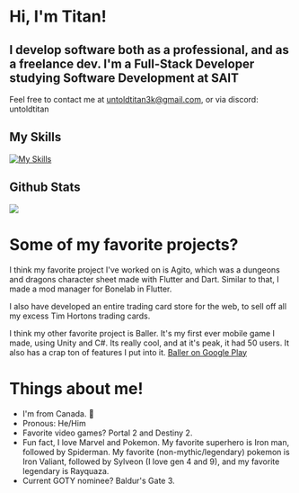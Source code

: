 # Hi, I'm Titan!
I develop software both as a professional, and as a freelance dev. I'm a Full-Stack Developer studying Software Development at SAIT
---
Feel free to contact me at untoldtitan3k@gmail.com, or via discord: untoldtitan
## My Skills
[![My Skills](https://skillicons.dev/icons?i=js,svelte,react,netlify,firebase,flutter,dart,cs,dotnet,git,unity,blender,docker,azure,python&theme=dark)](https://skillicons.dev)
## Github Stats
![](https://github-readme-stats-rongronggg9.vercel.app/api?username=untold-titan&count_private=true&include_all_commits=true&show_icons=true)

# Some of my favorite projects?
I think my favorite project I've worked on is Agito, which was a dungeons and dragons character sheet made with Flutter and Dart.
Similar to that, I made a mod manager for Bonelab in Flutter.

I also have developed an entire trading card store for the web, to sell off all my excess Tim Hortons trading cards.

I think my other favorite project is Baller. It's my first ever mobile game I made, using Unity and C#. Its really cool, and at it's peak, it had 50 users. It also has a crap ton of features I put into it. [Baller on Google Play](https://play.google.com/store/apps/details?id=com.PentagonGames.Baller)

# Things about me!
 - I'm from Canada. 🍁
 - Pronous: He/Him
 - Favorite video games? Portal 2 and Destiny 2. 
 - Fun fact, I love Marvel and Pokemon. My favorite superhero is Iron man, followed by Spiderman. My favorite (non-mythic/legendary) pokemon is Iron Valiant, followed by Sylveon (I love gen 4 and 9), and my favorite legendary is Rayquaza.
 - Current GOTY nominee? Baldur's Gate 3.


<!--
**cataclysm-interactive/Cataclysm-Interactive** is a ✨ _special_ ✨ repository because its `README.md` (this file) appears on your GitHub profile.

Here are some ideas to get you started:

- 🔭 I’m currently working on ...
- 🌱 I’m currently learning ...
- 👯 I’m looking to collaborate on ...
- 🤔 I’m looking for help with ...
- 💬 Ask me about ...
- 📫 How to reach me: ...
- 😄 Pronouns: ...
- ⚡ Fun fact: ...
-->
